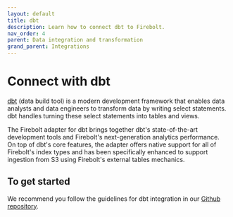 ```yaml
---
layout: default
title: dbt
description: Learn how to connect dbt to Firebolt.
nav_order: 4
parent: Data integration and transformation
grand_parent: Integrations
---
```


# Connect with dbt

[dbt](https://www.getdbt.com) (data build tool) is a modern development framework that enables data analysts and data engineers to transform data by writing select statements. dbt handles turning these select statements into tables and views.

The Firebolt adapter for dbt brings together dbt's state-of-the-art development tools and Firebolt's next-generation analytics performance. On top of dbt's core features, the adapter offers native support for all of Firebolt's index types and has been specifically enhanced to support ingestion from S3 using Firebolt's external tables mechanics.

## To get started

We recommend you follow the guidelines for dbt integration in our [Github repository](https://github.com/firebolt-db/dbt-firebolt).
